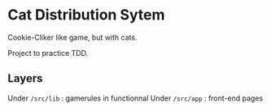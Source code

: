 # Cat Distribution Sytem

Cookie-Cliker like game, but with cats.

Project to practice TDD.

## Layers
Under `/src/lib` : gamerules in functionnal
Under `/src/app` : front-end pages
